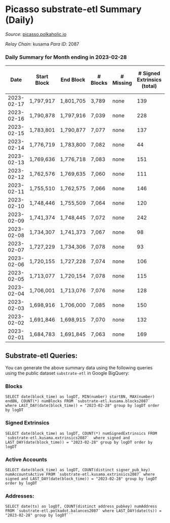 # Picasso substrate-etl Summary (Daily)

_Source_: [picasso.polkaholic.io](https://picasso.polkaholic.io)

*Relay Chain*: kusama
*Para ID*: 2087



### Daily Summary for Month ending in 2023-02-28


| Date | Start Block | End Block | # Blocks | # Missing | # Signed Extrinsics (total) | # Active Accounts | # Addresses with Balances | # Events | # Transfers | # XCM Transfers In | # XCM Transfers Out |
| ---- | ----------- | --------- | -------- | --------- | --------------------------- | ----------------- | ------------------------- | -------- | ----------- | ------------------ | ------------------- |
| 2023-02-17 | 1,797,917 | 1,801,705 | 3,789 | none  | 139 | 31 |  | 720 | 109  |   |   |
| 2023-02-16 | 1,790,878 | 1,797,916 | 7,039 | none  | 228 | 64 | 2,587 | 17,357 | 2,576  |   |   |
| 2023-02-15 | 1,783,801 | 1,790,877 | 7,077 | none  | 137 | 44 | 2,580 | 17,206 | 2,121  |   |   |
| 2023-02-14 | 1,776,719 | 1,783,800 | 7,082 | none  | 44 | 19 | 2,579 | 15,161 | 652  |   |   |
| 2023-02-13 | 1,769,636 | 1,776,718 | 7,083 | none  | 151 | 38 | 2,569 | 17,569 | 2,326  |   |   |
| 2023-02-12 | 1,762,576 | 1,769,635 | 7,060 | none  | 111 | 42 | 2,551 | 16,204 | 1,349  | 8 ($2,468.07) | 10 ($1,850.65) |
| 2023-02-11 | 1,755,510 | 1,762,575 | 7,066 | none  | 146 | 40 | 2,547 | 16,762 | 1,643  | 8 ($6,177.05) | 8 ($6,832.13) |
| 2023-02-10 | 1,748,446 | 1,755,509 | 7,064 | none  | 120 | 40 | 2,539 | 16,640 | 1,664  | 9 ($6,844.03) | 7 ($1,580.92) |
| 2023-02-09 | 1,741,374 | 1,748,445 | 7,072 | none  | 242 | 57 | 2,532 | 18,663 | 2,860  |   |   |
| 2023-02-08 | 1,734,307 | 1,741,373 | 7,067 | none  | 98 | 35 | 2,526 | 16,350 | 1,548  |   |   |
| 2023-02-07 | 1,727,229 | 1,734,306 | 7,078 | none  | 93 | 42 | 2,518 | 16,092 | 1,270  |   |   |
| 2023-02-06 | 1,720,155 | 1,727,228 | 7,074 | none  | 106 | 49 | 2,504 | 16,299 | 1,461  |   |   |
| 2023-02-05 | 1,713,077 | 1,720,154 | 7,078 | none  | 115 | 33 | 2,499 | 16,487 | 1,527  |   |   |
| 2023-02-04 | 1,706,001 | 1,713,076 | 7,076 | none  | 128 | 45 | 2,490 | 16,580 | 1,553  | 10 ($1,168.70) | 6 ($2,838.27) |
| 2023-02-03 | 1,698,916 | 1,706,000 | 7,085 | none  | 150 | 42 | 2,480 | 17,673 | 2,391  | 14 ($3,864.78) | 24 ($7,107.24) |
| 2023-02-02 | 1,691,846 | 1,698,915 | 7,070 | none  | 132 | 53 | 2,470 | 16,736 | 1,641  | 16 ($9,950.98) | 15 ($2,113.38) |
| 2023-02-01 | 1,684,783 | 1,691,845 | 7,063 | none  | 169 | 58 | 2,457 | 17,684 | 2,285  | 33 ($12,038.53) | 20 ($10,423.43) |

## Substrate-etl Queries:
You can generate the above summary data using the following queries using the public dataset `substrate-etl` in Google BigQuery:


### Blocks
```
SELECT date(block_time) as logDT, MIN(number) startBN, MAX(number) endBN, COUNT(*) numBlocks FROM `substrate-etl.kusama.blocks2087`  where LAST_DAY(date(block_time)) = "2023-02-28" group by logDT order by logDT
```


### Signed Extrinsics
```
SELECT date(block_time) as logDT, COUNT(*) numSignedExtrinsics FROM `substrate-etl.kusama.extrinsics2087`  where signed and LAST_DAY(date(block_time)) = "2023-02-28" group by logDT order by logDT
```


### Active Accounts
```
SELECT date(block_time) as logDT, COUNT(distinct signer_pub_key) numAccountsActive FROM `substrate-etl.kusama.extrinsics2087` where signed and LAST_DAY(date(block_time)) = "2023-02-28" group by logDT order by logDT
```


### Addresses:
```
SELECT date(ts) as logDT, COUNT(distinct address_pubkey) numAddress FROM `substrate-etl.polkadot.balances2087` where LAST_DAY(date(ts)) = "2023-02-28" group by logDT```

